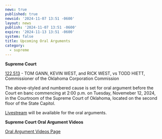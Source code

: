 ```yaml
---
news: true
published: true
newsid: '2024-11-07 13:51 -0600'
layout: news
publish: '2024-11-07 13:51 -0600'
expire: '2024-11-13 13:51 -0600'
system: false
title: Upcoming Oral Arguments
category:
  - supreme
---
```


**Supreme Court**

[122,513](https://www.oscn.net/dockets/GetCaseInformation.aspx?db=appellate&number=122513) - TOM GANN, KEVIN WEST, and RICK WEST, vs TODD HIETT, Commissioner of the Oklahoma Corporation Commission

The above-styled and numbered cause is set for oral argument before the Court en banc commencing at 2:00 p.m. on Tuesday, Novemeber 12, 2024, in the Courtroom of the Supreme Court of Oklahoma, located on the second floor of the State Capitol.

[Livestream](https://youtube.com/live/fpEpBEHescM?feature=share) will be available for the oral arguments. 

**Supreme Court Oral Argument Videos**

[Oral Argument Videos Page](https://www.oscn.net/static/past-oral-arguments.asp)
